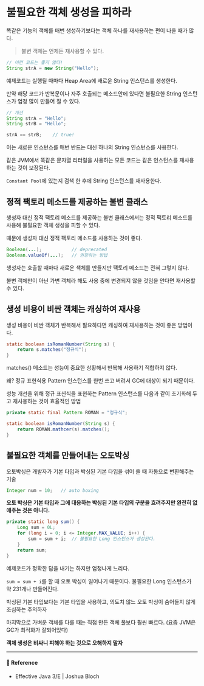 # 불필요한 객체 생성을 피하라  

똑같은 기능의 객체를 매번 생성하기보다는 객체 하나를 재사용하는 편이 나을 때가 많다.  

> 불변 객체는 언제든 재사용할 수 있다.

```java
// 이런 코드는 좋지 않다!
String strA = new String("Hello");
```

예제코드는 실행될 때마다 Heap Area에 새로운 String 인스턴스를 생성한다.  

만약 해당 코드가 반복문이나 자주 호출되는 메소드안에 있다면 불필요한 String 인스턴스가 엄청 많이 만들어 질 수 있다.  

```java
// 개선
String strA = "Hello";
String strB = "Hello";

strA == strB;    // true!
```

이는 새로운 인스턴스를 매번 반드는 대신 하나의 String 인스턴스를 사용한다.  

같은 JVM에서 똑같은 문자열 리터럴을 사용하는 모든 코드는 같은 인스턴스를 재사용하는 것이 보장된다.  

`Constant Pool`에 있는지 검색 한 후에 String 인스턴스를 재사용한다.  

## 정적 팩토리 메소드를 제공하는 불변 클래스

생성자 대신 정적 팩토리 메소드를 제공하는 불변 클래스에서는 정적 팩토리 메소드를 사용해 불필요한 객체 생성을 피할 수 있다.  

때문에 생성자 대신 정적 팩토리 메소드를 사용하는 것이 좋다.  

```java
Boolean(...);           // deprecated
Boolean.valueOf(...);   // 권장하는 방법
```

생성자는 호출할 때마다 새로운 색체를 만들지만 팩토리 메소드는 전혀 그렇지 않다.  

불변 객체만이 아닌 가변 객체라 해도 사용 중에 변경되지 않을 것임을 안다면 재사용할 수 있다.  

## 생성 비용이 비싼 객체는 캐싱하여 재사용

생성 비용이 비싼 객체가 반복해서 필요하다면 캐싱하여 재사용하는 것이 좋은 방법이다.  

```java
static boolean isRomanNumber(String s) {
    return s.matches("정규식");
}
```

matches() 메소드는 성능이 중요한 상황해서 반복해 사용하기 적합하지 않다.  

왜? 정규 표현식용 Pattern 인스턴스를 한번 쓰고 버려서 GC에 대상이 되기 때문이다.  

성능 개선을 위해 정규 표션식을 표현하는 Pattern 인스턴스를 다음과 같이 초기화해 두고 재사용하는 것이 효율적인 방법  

```java
private static final Pattern ROMAN = "정규식";

static boolean isRomanNumber(String s) {
    return ROMAN.mathcer(s).matches();
}
```

## 불필요한 객체를 만들어내는 오토박싱  

오토박싱은 개발자가 기본 타입과 박싱된 기본 타입을 섞어 쓸 때 자동으로 변환해주는 기술  

```java
Integer num = 10;   // auto boxing
```

**오토 박싱은 기본 타입과 그에 대응하는 박싱된 기본 타입의 구분을 흐려주지만 완전히 없애주는 것은 아니다.**  

```java
private static long sum() {
    Long sum = 0L;
    for (long i = 0; i <= Integer.MAX_VALUE; i++) {
        sum = sum + i;  // 불필요한 Long 인스턴스가 생성된다.
    }
    return sum;
}
```

예제코드가 정확한 답을 내기는 하지만 엄청나게 느리다.  

`sum = sum + i`를 할 때 오토 박싱이 일어나기 때문이다. 불필요한 Long 인스턴스가 약 231개나 만들어진다.  

박싱된 기본 타입보다는 기본 타입을 사용하고, 의도치 않느 오토 박싱이 숨어들지 않게 조심하는 주의하자  

마지막으로 가벼운 객체를 다룰 때는 직접 만든 객체 풀보다 훨씬 빠르다. (요즘 JVM은 GC가 최적화가 잘되어있다)  

**객체 생성은 비싸니 피해야 하는 것으로 오해하지 말자**  

---

#### 📌 Reference  

- Effective Java 3/E | Joshua Bloch